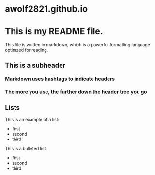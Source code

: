 # awolf2821.github.io
# This is my README file.
This file is written in markdown,
which is a powerful formatting language optimzed for reading.

## This is a subheader
### Markdown uses hashtags to indicate headers
### The more you use, the further down the header tree you go

## Lists

This is an example of a list:

- first
- second
- third

This is a bulleted list:

* first
* second
* third
